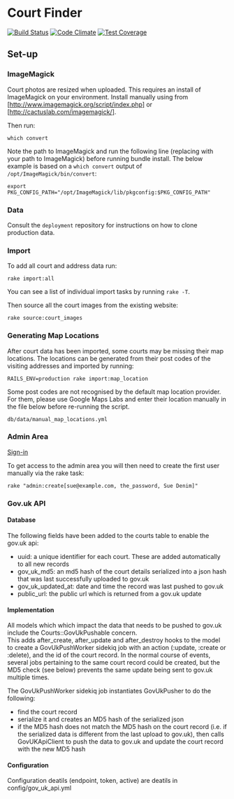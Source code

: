 # Court Finder

[![Build Status](https://api.shippable.com/projects/54325aba80088cee586d4ca6/badge?branchName=master)](https://app.shippable.com/projects/54325aba80088cee586d4ca6/builds/latest)
[![Code Climate](https://codeclimate.com/github/ministryofjustice/courtfinder/badges/gpa.svg)](https://codeclimate.com/github/ministryofjustice/courtfinder)
[![Test Coverage](https://codeclimate.com/github/ministryofjustice/courtfinder/badges/coverage.svg)](https://codeclimate.com/github/ministryofjustice/courtfinder)
## Set-up

### ImageMagick

Court photos are resized when uploaded. This requires an install of ImageMagick on your environment. Install manually using from [http://www.imagemagick.org/script/index.php] or [http://cactuslab.com/imagemagick/].

Then run:

    which convert

Note the path to ImageMagick and run the following line (replacing with your path to ImageMagick) before running bundle install. The below example is based on a `which convert` output of `/opt/ImageMagick/bin/convert`:

    export PKG_CONFIG_PATH="/opt/ImageMagick/lib/pkgconfig:$PKG_CONFIG_PATH"

### Data

Consult the `deployment` repository for instructions on how to clone production data.

### Import

To add all court and address data run:

    rake import:all

You can see a list of individual import tasks by running `rake -T`.

Then source all the court images from the existing website:

    rake source:court_images

### Generating Map Locations

After court data has been imported, some courts may be missing their map locations. The locations can be generated from their post codes of the visiting addresses and imported by running:

    RAILS_ENV=production rake import:map_location

Some post codes are not recognised by the default map location provider. For them, please use Google Maps Labs and enter their location manually in the file below before re-running the script.

    db/data/manual_map_locations.yml

### Admin Area

[Sign-in](http://localhost:3000/admin/users/sign_in)

To get access to the admin area you will then need to create the first user manually via the rake task:

    rake "admin:create[sue@example.com, the_password, Sue Denim]"


### Gov.uk API

#### Database

The following fields have been added to the courts table to enable the gov.uk api:

- uuid: a unique identifier for each court.  These are added automatically to all new records
- gov_uk_md5: an md5 hash of the court details serialized into a json hash that was last successfully uploaded to gov.uk
- gov_uk_updated_at: date and time the record was last pushed to gov.uk
- public_url: the public url which is returned from a gov.uk update

#### Implementation

All models which which impact the data that needs to be pushed to gov.uk include the Courts::GovUkPushable concern.  
This adds after_create, after_update and after_destroy hooks to the model to create a GovUkPushWorker sidekiq job with an 
action (:update, :create or :delete), and the id of the court record.  In the normal course of events, several jobs pertaining
to the same court record could be created, but the MD5 check (see below) prevents the same update being sent to gov.uk multiple
times.

The GovUkPushWorker sidekiq job instantiates GovUkPusher to do the following:
- find the court record
- serialize it and creates an MD5 hash of the serialized json
- if the MD5 hash does not match the MD5 hash on the court record (i.e. if the serialized data is 
  different from the last upload to gov.uk), then calls GovUKApiClient to push the data to gov.uk
  and update the court record with the new MD5 hash


#### Configuration

Configuration deatils (endpoint, token, active) are deatils in config/gov_uk_api.yml


